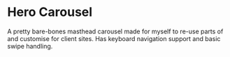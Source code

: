 # Hero Carousel

A pretty bare-bones masthead carousel made for myself to re-use parts of and customise for client sites. Has keyboard navigation support and basic swipe handling.
